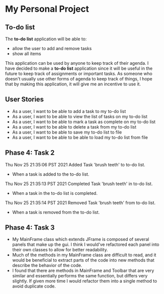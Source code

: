 # My Personal Project

## To-do list

The **to-do list** application will be able to: 
- allow the user to add and remove tasks
- show all items

This application can be used by anyone to keep track of their agenda. I have
decided to make a **to-do list** application since it will be useful in the future to keep track of assignments or
important tasks. As someone who doesn't usually use other forms of agenda to keep track of things, I hope that by 
making this application, it will give me an incentive to use it.

## User Stories

- As a user, I want to be able to add a task to my to-do list
- As a user, I want to be able to view the list of tasks on my to-do list
- As a user, I want to be able to mark a task as complete on my to-do list
- As a user, I want to be able to delete a task from my to-do list
- As a user, I want to be able to save my to-do list to file
- As a user, I want to be able to be able to load my to-do list from file 

## Phase 4: Task 2
Thu Nov 25 21:35:06 PST 2021
Added Task 'brush teeth' to to-do list.
- When a task is added to the to-do list.

Thu Nov 25 21:35:13 PST 2021
Completed Task 'brush teeth' in to-do list.
- When a task in the to-do list is completed.

Thu Nov 25 21:35:14 PST 2021
Removed Task 'brush teeth' from to-do list.
- When a task is removed from the to-do list.

## Phase 4: Task 3
- My MainFrame class which extends JFrame is composed of several panels that make up the gui. I think I would've
refactored each panel into their own classes to allow for better readability.
- Much of the methods in my MainFrame class are difficult to read, and it would be beneficial to extract parts of the
code into new methods that describe the behavior of the code.
- I found that there are methods in MainFrame and Toolbar that are very similar and essentially performs the same 
function, but differs very slightly. If given more time I would refactor them into a single method to avoid duplicate
code.